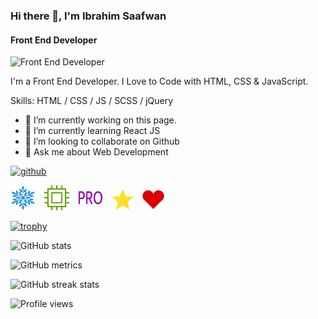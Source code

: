 ### Hi there 👋, I'm Ibrahim Saafwan
#### Front End Developer
![Front End Developer](https://scontent.fjsr6-1.fna.fbcdn.net/v/t39.30808-6/274735526_112772041341811_250156177601795767_n.jpg?_nc_cat=109&ccb=1-7&_nc_sid=e3f864&_nc_ohc=_B_1ERue03oAX83csdB&_nc_ht=scontent.fjsr6-1.fna&oh=00_AT95bfsjO8IyeEFXZQT9TF22yxfX2Ci5mvHGovDBixSUvQ&oe=630A8D12)

I'm a Front End Developer. I Love to Code with HTML, CSS & JavaScript.

Skills: HTML / CSS / JS / SCSS / jQuery

- 🔭 I’m currently working on this page. 
- 🌱 I’m currently learning React JS 
- 👯 I’m looking to collaborate on Github 
- 💬 Ask me about Web Development 


[<img src='https://cdn.jsdelivr.net/npm/simple-icons@3.0.1/icons/github.svg' alt='github' height='40'>](https://github.com/ibrahimsaafwan)  

<a href='https://archiveprogram.github.com/'><img src='https://raw.githubusercontent.com/acervenky/animated-github-badges/master/assets/acbadge.gif' width='40' height='40'></a> <a href='https://docs.github.com/en/developers'><img src='https://raw.githubusercontent.com/acervenky/animated-github-badges/master/assets/devbadge.gif' width='40' height='40'></a> <a href='https://github.com/pricing'><img src='https://raw.githubusercontent.com/acervenky/animated-github-badges/master/assets/pro.gif' width='40' height='40'></a> <a href='https://stars.github.com/'><img src='https://raw.githubusercontent.com/acervenky/animated-github-badges/master/assets/starbadge.gif' width='35' height='35'></a> <a href='https://docs.github.com/en/github/supporting-the-open-source-community-with-github-sponsors'><img src='https://raw.githubusercontent.com/acervenky/animated-github-badges/master/assets/sponsorbadge.gif' width='35' height='35'></a> 

[![trophy](https://github-profile-trophy.vercel.app/?username=ibrahimsaafwan)](https://github.com/ryo-ma/github-profile-trophy)

![GitHub stats](https://github-readme-stats.vercel.app/api?username=ibrahimsaafwan&show_icons=true)  

![GitHub metrics](https://metrics.lecoq.io/ibrahimsaafwan)  

![GitHub streak stats](https://github-readme-streak-stats.herokuapp.com/?user=ibrahimsaafwan)  

![Profile views](https://gpvc.arturio.dev/ibrahimsaafwan)  
